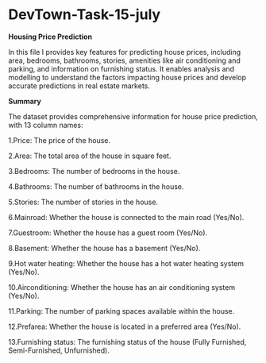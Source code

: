 # DevTown-Task-15-july
**Housing Price Prediction**

In this file I provides key features for predicting house prices, including area, bedrooms, bathrooms, stories, amenities like air conditioning and parking, and information on furnishing status. It enables analysis and modelling to understand the factors impacting house prices and develop accurate predictions in real estate markets.

**Summary**

The dataset provides comprehensive information for house price prediction, with 13 column names: 

1.Price: The price of the house. 

2.Area: The total area of the house in square feet. 

3.Bedrooms: The number of bedrooms in the house. 

4.Bathrooms: The number of bathrooms in the house.

5.Stories: The number of stories in the house.

6.Mainroad: Whether the house is connected to the main road (Yes/No).

7.Guestroom: Whether the house has a guest room (Yes/No). 

8.Basement: Whether the house has a basement (Yes/No).

9.Hot water heating: Whether the house has a hot water heating system (Yes/No). 

10.Airconditioning: Whether the house has an air conditioning system (Yes/No).

11.Parking: The number of parking spaces available within the house. 

12.Prefarea: Whether the house is located in a preferred area (Yes/No). 

13.Furnishing status: The furnishing status of the house (Fully Furnished, Semi-Furnished, Unfurnished).
